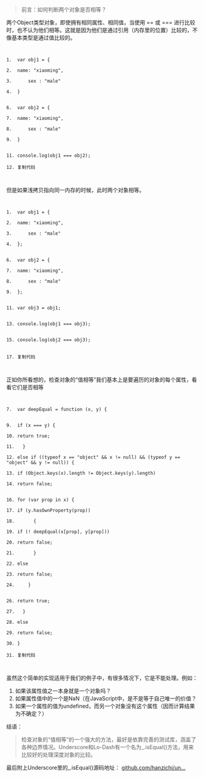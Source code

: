 > 前言：如何判断两个对象是否相等？

两个Object类型对象，即使拥有相同属性、相同值，当使用 == 或 === 进行比较时，也不认为他们相等。这就是因为他们是通过引用（内存里的位置）比较的，不像基本类型是通过值比较的。

```


1.  var obj1 = {
    
2.  name: "xiaoming",
    
3.      sex : "male"
    
4.  }
    

6.  var obj2 = {
    
7.  name: "xiaoming",
    
8.      sex : "male"
    
9.  }
    

11. console.log(obj1 === obj2); 
    
12. 复制代码
    


```

但是如果浅拷贝指向同一内存的时候，此时两个对象相等。

```


1.  var obj1 = {
    
2.  name: "xiaoming",
    
3.      sex : "male"
    
4.  };
    

6.  var obj2 = {
    
7.  name: "xiaoming",
    
8.      sex : "male"
    
9.  };
    

11. var obj3 = obj1;
    

13. console.log(obj1 === obj3); 
    

15. console.log(obj2 === obj3); 
    

17. 复制代码
    


```

正如你所看想的，检查对象的“值相等”我们基本上是要遍历的对象的每个属性，看看它们是否相等

```


7.  var deepEqual = function (x, y) {
    

9.  if (x === y) {
    
10. return true;
    
11.   }
    
12. else if ((typeof x == "object" && x != null) && (typeof y == "object" && y != null)) {
    
13. if (Object.keys(x).length != Object.keys(y).length)
    
14. return false;
    

16. for (var prop in x) {
    
17. if (y.hasOwnProperty(prop))
    
18.       {  
    
19. if (! deepEqual(x[prop], y[prop]))
    
20. return false;
    
21.       }
    
22. else
    
23. return false;
    
24.     }
    

26. return true;
    
27.   }
    
28. else 
    
29. return false;
    
30. }
    
31. 复制代码
    


```

虽然这个简单的实现适用于我们的例子中，有很多情况下，它是不能处理。例如：

1.  如果该属性值之一本身就是一个对象吗？
2.  如果属性值中的一个是NaN（在JavaScript中，是不是等于自己唯一的价值？
3.  如果一个属性的值为undefined，而另一个对象没有这个属性（因而计算结果为不确定？）

结语：

> 检查对象的“值相等”的一个强大的方法，最好是依靠完善的测试库，涵盖了各种边界情况。Underscore和Lo-Dash有一个名为_.isEqual()方法，用来比较好的处理深度对象的比较。

最后附上Underscore里的_.isEqual()源码地址： [github.com/hanzichi/un…](https://link.juejin.im/?target=https%3A%2F%2Fgithub.com%2Fhanzichi%2Funderscore-analysis%2Fblob%2Fmaster%2Funderscore-1.8.3.js%2Fsrc%2Funderscore-1.8.3.js%23L1094-L1190)